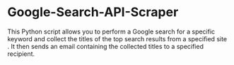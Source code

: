 # Google-Search-API-Scraper
This Python script allows you to perform a Google search for a specific keyword and collect the titles of the top search results from a specified site . It then sends an email containing the collected titles to a specified recipient.
